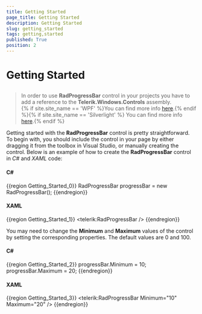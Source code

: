 ```yaml
---
title: Getting Started
page_title: Getting Started
description: Getting Started
slug: getting_started
tags: getting,started
published: True
position: 2
---
```


# Getting Started



## 

>In order to use __RadProgressBar__ control in your projects you have to add a reference to the __Telerik.Windows.Controls__ assembly.<br/>{% if site.site_name == 'WPF' %}You can find more info [here](http://www.telerik.com/help/wpf/installation-installing-controls-dependencies-wpf.html).{% endif %}{% if site.site_name == 'Silverlight' %} You can find more info [here](http://www.telerik.com/help/silverlight/installation-installing-controls-dependencies.html).{% endif %}

Getting started with the __RadProgressBar__ control is pretty straightforward. To begin with, you should include the control in your page by either dragging it from the toolbox in Visual Studio, or manually creating the control. Below is an example of how to create the __RadProgressBar__ control in *C#* and *XAML* code:

#### __C#__

{{region Getting_Started_0}}
	RadProgressBar progressBar = new RadProgressBar();
	{{endregion}}



#### __XAML__

{{region Getting_Started_1}}
	<telerik:RadProgressBar />
	{{endregion}}



You may need to change the __Minimum__ and __Maximum__ values of the control by setting the corresponding properties. The default values are 0 and 100.

#### __C#__

{{region Getting_Started_2}}
	progressBar.Minimum = 10;
	progressBar.Maximum = 20;
	{{endregion}}



#### __XAML__

{{region Getting_Started_3}}
	<telerik:RadProgressBar Minimum="10" Maximum="20" />
	{{endregion}}
